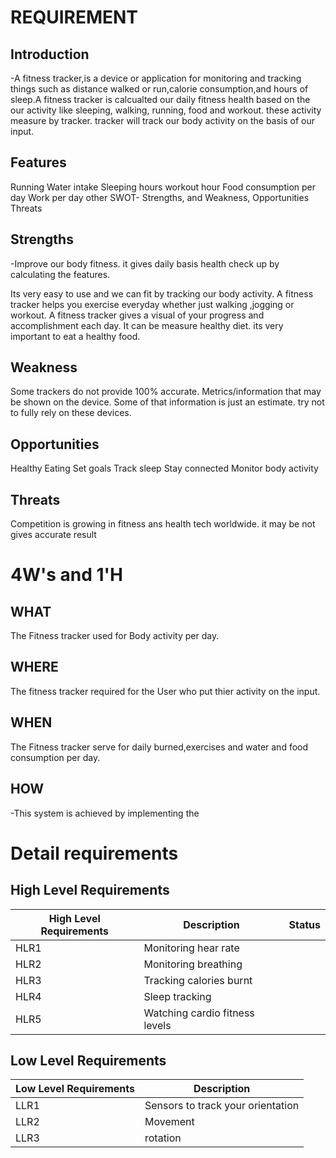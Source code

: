 # REQUIREMENT

## Introduction

-A fitness tracker,is a device or application for monitoring and tracking things such as distance walked or run,calorie consumption,and hours of sleep.A fitness tracker is calcualted our daily fitness health based on the our activity like sleeping, walking, running, food and workout. these activity measure by tracker. tracker will track our body activity on the basis of our input.

## Features
Running
Water intake
Sleeping hours
workout hour
Food consumption per day
Work per day
other
SWOT- Strengths, and Weakness, Opportunities Threats
 ## Strengths
 
-Improve our body fitness. it gives daily basis health check up by calculating the features.

Its very easy to use and we can fit by tracking our body activity.
A fitness tracker helps you exercise everyday whether just walking ,jogging or workout.
A fitness tracker gives a visual of your progress and accomplishment each day.
It can be measure healthy diet. its very important to eat a healthy food.

## Weakness

Some trackers do not provide 100% accurate.
Metrics/information that may be shown on the device. Some of that information is just an estimate.
try not to fully rely on these devices.
  
 ## Opportunities
 
Healthy Eating
Set goals
Track sleep
Stay connected
Monitor body activity

## Threats

Competition is growing in fitness ans health tech worldwide.
it may be not gives accurate result
# 4W's and 1'H


## WHAT
The Fitness tracker used for Body activity per day.
## WHERE
The fitness tracker required for the User who put thier activity on the input.

## WHEN
The Fitness tracker serve for daily burned,exercises and water and food consumption per day.

## HOW
-This system is achieved by implementing the

# Detail requirements


## High Level Requirements
|High Level Requirements|	Description| Status      |
|------------------------|------------|------------|
|HLR1|	Monitoring hear rate|
|HLR2|	Monitoring breathing|
|HLR3|	Tracking calories burnt|
|HLR4|	Sleep tracking|
|HLR5|	Watching cardio fitness levels|
## Low Level Requirements
|Low Level Requirements|	Description|
|--------------------- |------------- |
|LLR1	|Sensors to track your orientation|
|LLR2	|Movement|
|LLR3|	rotation|

